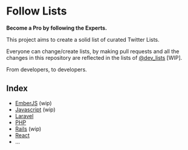 # Follow Lists
**Become a Pro by following the Experts.**

This project aims to create a solid list of curated Twitter Lists. 

Everyone can change/create lists, by making pull requests and all the changes in this repository are reflected in the lists of [@dev_lists](https://twitter.com/dev_lists) [WIP].

From developers, to developers.

## Index

* [EmberJS](lists/emberjs.list) (wip)
* [Javascript](lists/javascript.list) (wip)
* [Laravel](lists/laravel.list)
* [PHP](lists/php.list)
* [Rails](lists/rails.list) (wip)
* [React](lists/react.list)
* ...
